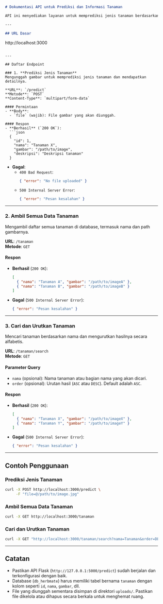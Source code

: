 ```markdown
# Dokumentasi API untuk Prediksi dan Informasi Tanaman

API ini menyediakan layanan untuk memprediksi jenis tanaman berdasarkan gambar serta akses ke database tanaman dengan fitur pencarian, penyaringan, dan pengurutan.

---

## URL Dasar
```
http://localhost:3000
```

---

## Daftar Endpoint

### 1. **Prediksi Jenis Tanaman**
Mengunggah gambar untuk memprediksi jenis tanaman dan mendapatkan detailnya.

**URL**: `/predict`  
**Metode**: `POST`  
**Content-Type**: `multipart/form-data`  

#### Permintaan
- **Body**:
  - `file` (wajib): File gambar yang akan diunggah.

#### Respon
- **Berhasil** (`200 OK`):
  ```json
  {
    "id": 1,
    "nama": "Tanaman X",
    "gambar": "/path/to/image",
    "deskripsi": "Deskripsi tanaman"
  }
  ```
- **Gagal**:
  - `400 Bad Request`:
    ```json
    { "error": "No file uploaded" }
    ```
  - `500 Internal Server Error`:
    ```json
    { "error": "Pesan kesalahan" }
    ```

---

### 2. **Ambil Semua Data Tanaman**
Mengambil daftar semua tanaman di database, termasuk nama dan path gambarnya.

**URL**: `/tanaman`  
**Metode**: `GET`  

#### Respon
- **Berhasil** (`200 OK`):
  ```json
  [
    { "nama": "Tanaman A", "gambar": "/path/to/imageA" },
    { "nama": "Tanaman B", "gambar": "/path/to/imageB" }
  ]
  ```
- **Gagal** (`500 Internal Server Error`):
  ```json
  { "error": "Pesan kesalahan" }
  ```

---

### 3. **Cari dan Urutkan Tanaman**
Mencari tanaman berdasarkan nama dan mengurutkan hasilnya secara alfabetis.

**URL**: `/tanaman/search`  
**Metode**: `GET`  

#### Parameter Query
- `nama` (opsional): Nama tanaman atau bagian nama yang akan dicari.
- `order` (opsional): Urutan hasil (`ASC` atau `DESC`). Default adalah `ASC`.

#### Respon
- **Berhasil** (`200 OK`):
  ```json
  [
    { "nama": "Tanaman X", "gambar": "/path/to/imageX" },
    { "nama": "Tanaman Y", "gambar": "/path/to/imageY" }
  ]
  ```
- **Gagal** (`500 Internal Server Error`):
  ```json
  { "error": "Pesan kesalahan" }
  ```

---

## Contoh Penggunaan

### Prediksi Jenis Tanaman
```bash
curl -X POST http://localhost:3000/predict \
     -F "file=@/path/to/image.jpg"
```

### Ambil Semua Data Tanaman
```bash
curl -X GET http://localhost:3000/tanaman
```

### Cari dan Urutkan Tanaman
```bash
curl -X GET "http://localhost:3000/tanaman/search?nama=Tanaman&order=DESC"
```

---

## Catatan
- Pastikan API Flask (`http://127.0.0.1:5000/predict`) sudah berjalan dan terkonfigurasi dengan baik.
- Database (`db_herbmate`) harus memiliki tabel bernama `tanaman` dengan kolom seperti `id`, `nama`, `gambar`, dll.
- File yang diunggah sementara disimpan di direktori `uploads/`. Pastikan file dikelola atau dihapus secara berkala untuk menghemat ruang.
```